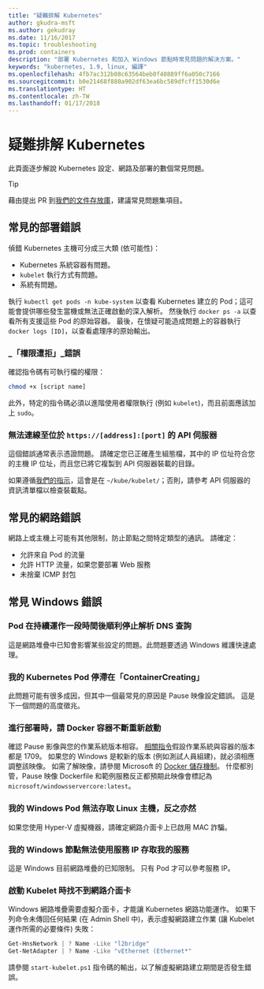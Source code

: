 ```yaml
---
title: "疑難排解 Kubernetes"
author: gkudra-msft
ms.author: gekudray
ms.date: 11/16/2017
ms.topic: troubleshooting
ms.prod: containers
description: "部署 Kubernetes 和加入 Windows 節點時常見問題的解決方案。"
keywords: "kubernetes, 1.9, linux, 編譯"
ms.openlocfilehash: 4fb7ac312b08c63564beb0f40889ff6a050c7166
ms.sourcegitcommit: b0e21468f880a902df63ea6bc589dfcff1530d6e
ms.translationtype: HT
ms.contentlocale: zh-TW
ms.lasthandoff: 01/17/2018
---
```

# <a name="troubleshooting-kubernetes"></a>疑難排解 Kubernetes #
此頁面逐步解說 Kubernetes 設定、網路及部署的數個常見問題。

> [!tip]
> 藉由提出 PR 到[我們的文件存放庫](https://github.com/MicrosoftDocs/Virtualization-Documentation/)，建議常見問題集項目。


## <a name="common-deployment-errors"></a>常見的部署錯誤 ##
偵錯 Kubernetes 主機可分成三大類 (依可能性)：

  - Kubernetes 系統容器有問題。
  - `kubelet` 執行方式有問題。
  - 系統有問題。


執行 `kubectl get pods -n kube-system` 以查看 Kubernetes 建立的 Pod；這可能會提供哪些發生當機或無法正確啟動的深入解析。 然後執行 `docker ps -a` 以查看所有支援這些 Pod 的原始容器。 最後，在懷疑可能造成問題上的容器執行 `docker logs [ID]`，以查看處理序的原始輸出。


### <a name="permission-denied-errors"></a>_「權限遭拒」_錯誤 ###
確認指令碼有可執行檔的權限：

```bash
chmod +x [script name]
```

此外，特定的指令碼必須以進階使用者權限執行 (例如 `kubelet`)，而且前面應該加上 `sudo`。


### <a name="cannot-connect-to-the-api-server-at-httpsaddressport"></a>無法連線至位於 `https://[address]:[port]` 的 API 伺服器 ###
這個錯誤通常表示憑證問題。 請確定您已正確產生組態檔，其中的 IP 位址符合您的主機 IP 位址，而且您已將它複製到 API 伺服器裝載的目錄。

如果遵循[我們的指示](./creating-a-linux-master)，這會是在 `~/kube/kubelet/`；否則，請參考 API 伺服器的資訊清單檔以檢查裝載點。


## <a name="common-networking-errors"></a>常見的網路錯誤 ##
網路上或主機上可能有其他限制，防止節點之間特定類型的通訊。 請確定：

  - 允許來自 Pod 的流量
  - 允許 HTTP 流量，如果您要部署 Web 服務
  - 未捨棄 ICMP 封包


<!-- ### My Linux node cannot ping my Windows pods ### -->

## <a name="common-windows-errors"></a>常見 Windows 錯誤 ##

### <a name="pods-stop-resolving-dns-queries-successfully-after-some-time-alive"></a>Pod 在持續運作一段時間後順利停止解析 DNS 查詢 ###
這是網路堆疊中已知會影響某些設定的問題。此問題要透過 Windows 維護快速處理。


### <a name="my-kubernetes-pods-are-stuck-at-containercreating"></a>我的 Kubernetes Pod 停滯在「ContainerCreating」 ###
此問題可能有很多成因，但其中一個最常見的原因是 Pause 映像設定錯誤。 這是下一個問題的高度徵兆。


### <a name="when-deploying-docker-containers-keep-restarting"></a>進行部署時，請 Docker 容器不斷重新啟動 ###
確認 Pause 影像與您的作業系統版本相容。 [相關指令](./getting-started-kubernetes-windows.md)假設作業系統與容器的版本都是 1709。 如果您的 Windows 是較新的版本 (例如測試人員組建)，就必須相應調整該映像。 如需了解映像，請參閱 Microsoft 的 [Docker 儲存機制](https://hub.docker.com/u/microsoft/)。 什麼都別管，Pause 映像 Dockerfile 和範例服務反正都預期此映像會標記為 `microsoft/windowsservercore:latest`。


### <a name="my-windows-pods-cannot-access-the-linux-master-or-vice-versa"></a>我的 Windows Pod 無法存取 Linux 主機，反之亦然 ###
如果您使用 Hyper-V 虛擬機器，請確定網路介面卡上已啟用 MAC 詐騙。


### <a name="my-windows-node-cannot-access-my-services-using-the-service-ip"></a>我的 Windows 節點無法使用服務 IP 存取我的服務 ###
這是 Windows 目前網路堆疊的已知限制。 只有 Pod 才可以參考服務 IP。


### <a name="no-network-adapter-is-found-when-starting-kubelet"></a>啟動 Kubelet 時找不到網路介面卡 ###
Windows 網路堆疊需要虛擬介面卡，才能讓 Kubernetes 網路功能運作。 如果下列命令未傳回任何結果 (在 Admin Shell 中)，表示虛擬網路建立作業 (讓 Kubelet 運作所需的必要條件) 失敗：

```powershell
Get-HnsNetwork | ? Name -Like "l2bridge"
Get-NetAdapter | ? Name -Like "vEthernet (Ethernet*"
```

請參閱 `start-kubelet.ps1` 指令碼的輸出，以了解虛擬網路建立期間是否發生錯誤。

